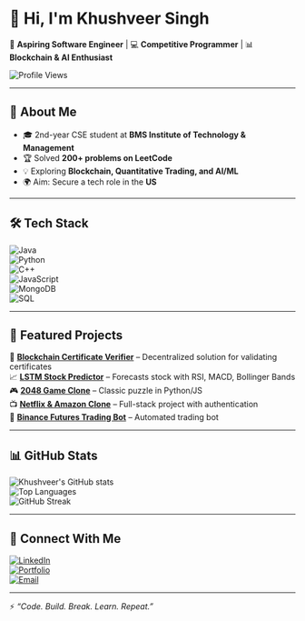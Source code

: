 # 👋 Hi, I'm Khushveer Singh  

🚀 **Aspiring Software Engineer** | 💻 **Competitive Programmer** | 📊 **Blockchain & AI Enthusiast**  

![Profile Views](https://komarev.com/ghpvc/?username=KhushveerSingh&color=blueviolet)  

---

## 🌟 About Me  
- 🎓 2nd-year CSE student at **BMS Institute of Technology & Management**  
- 🏆 Solved **200+ problems on LeetCode**  
- 💡 Exploring **Blockchain, Quantitative Trading, and AI/ML**  
- 🌍 Aim: Secure a tech role in the **US**  

---

## 🛠️ Tech Stack  

![Java](https://img.shields.io/badge/Java-ED8B00?style=for-the-badge&logo=openjdk&logoColor=white)  
![Python](https://img.shields.io/badge/Python-3776AB?style=for-the-badge&logo=python&logoColor=white)  
![C++](https://img.shields.io/badge/C++-00599C?style=for-the-badge&logo=cplusplus&logoColor=white)  
![JavaScript](https://img.shields.io/badge/JavaScript-F7DF1E?style=for-the-badge&logo=javascript&logoColor=black)  
![MongoDB](https://img.shields.io/badge/MongoDB-4EA94B?style=for-the-badge&logo=mongodb&logoColor=white)  
![SQL](https://img.shields.io/badge/SQL-003B57?style=for-the-badge&logo=database&logoColor=white)  

---

## 📌 Featured Projects  

🔗 [**Blockchain Certificate Verifier**](#) – Decentralized solution for validating certificates  
📈 [**LSTM Stock Predictor**](#) – Forecasts stock with RSI, MACD, Bollinger Bands  
🎮 [**2048 Game Clone**](#) – Classic puzzle in Python/JS  
📺 [**Netflix & Amazon Clone**](#) – Full-stack project with authentication  
🤖 [**Binance Futures Trading Bot**](#) – Automated trading bot  

---

## 📊 GitHub Stats  

![Khushveer's GitHub stats](https://github-readme-stats.vercel.app/api?username=KhushveerSingh&show_icons=true&theme=radical)  
![Top Languages](https://github-readme-stats.vercel.app/api/top-langs/?username=KhushveerSingh&layout=compact&theme=radical)  
![GitHub Streak](https://github-readme-streak-stats.herokuapp.com/?user=KhushveerSingh&theme=radical)  

---

## 🤝 Connect With Me  

[![LinkedIn](https://img.shields.io/badge/LinkedIn-0A66C2?style=for-the-badge&logo=linkedin&logoColor=white)](#)  
[![Portfolio](https://img.shields.io/badge/Portfolio-000000?style=for-the-badge&logo=vercel&logoColor=white)](#)  
[![Email](https://img.shields.io/badge/Email-D14836?style=for-the-badge&logo=gmail&logoColor=white)](mailto:khushveer@example.com)  

---

⚡ *“Code. Build. Break. Learn. Repeat.”*  

